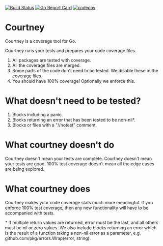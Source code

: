 [![Build Status](https://travis-ci.org/dave/courtney.svg?branch=master)](https://travis-ci.org/dave/courtney) [![Go Report Card](https://goreportcard.com/badge/github.com/dave/courtney)](https://goreportcard.com/report/github.com/dave/courtney) [![codecov](https://codecov.io/gh/dave/courtney/branch/master/graph/badge.svg)](https://codecov.io/gh/dave/courtney)

# Courtney

Courtney is a coverage tool for Go.

Courtney runs your tests and prepares your code coverage files.

1) All packages are tested with coverage.    
2) All the coverage files are merged.  
3) Some parts of the code don't need to be tested. We disable these in the coverage files.  
4) You should have 100% coverage! Optionally we enforce this.     

# What doesn't need to be tested?
1) Blocks including a panic.  
2) Blocks returning an error that has been tested to be non-nil*.
3) Blocks or files with a "//notest" comment.  

# What courtney doesn't do
Courtney doesn't mean your tests are complete. Courtney doesn't mean your tests 
are good. 100% test coverage doesn't mean all the edge cases are being explored.

# What courtney does
Courtney makes your code coverage stats much more meaningful. If you enforce 
100% test coverage, then any new functionality will have to be accompanied with 
tests.

\* If multiple return values are returned, error must be the last, and all 
  others must be nil or zero values. We also include blocks returning an error 
  which is the result of a function taking a non-nil error as a parameter, e.g.
  github.com/pkg/errors.Wrap(error, string).
